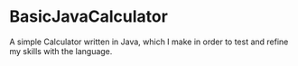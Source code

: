 # BasicJavaCalculator
A simple Calculator written in Java, which I make in order to test and refine my skills with the language.
